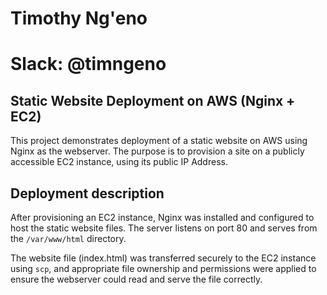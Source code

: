# Timothy Ng'eno
# Slack: @timngeno

## Static Website Deployment on AWS (Nginx + EC2)

This project demonstrates deployment of a static website on AWS using Nginx as the webserver. The purpose is to provision a site on a publicly accessible EC2 instance, using its public IP Address.

## Deployment description
After provisioning an EC2 instance, Nginx was installed and configured to host the static website files. The server listens on port 80 and serves from the `/var/www/html` directory.

The website file (index.html) was transferred securely to the EC2 instance using `scp`, and appropriate file ownership and permissions were applied to ensure the webserver could read and serve the file correctly.
